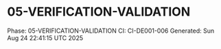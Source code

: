 # 05-VERIFICATION-VALIDATION
Phase: 05-VERIFICATION-VALIDATION
CI: CI-DE001-006
Generated: Sun Aug 24 22:41:15 UTC 2025
